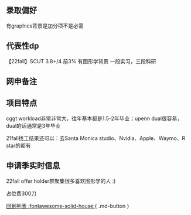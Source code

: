 ## 录取偏好

有graphics背景是加分项不是必需

## 代表性dp

【22fall】SCUT 3.8+/4 前3% 有图形学背景 一段实习，三段科研

## 网申备注

## 项目特点

cggt workload非常非常大，往年基本都是1.5-2年毕业；upenn dual很容易，dual的话通常是3年毕业

21fall找工结果还可以：去Santa Monica studio、Nvidia、Apple、Waymo、R star的都有

## 申请季实时信息

22fall offer holder群聚集很多喜欢图形学的人 :)

占位费300刀

[回到列表 :fontawesome-solid-house:](选校梯度.md){ .md-button }
